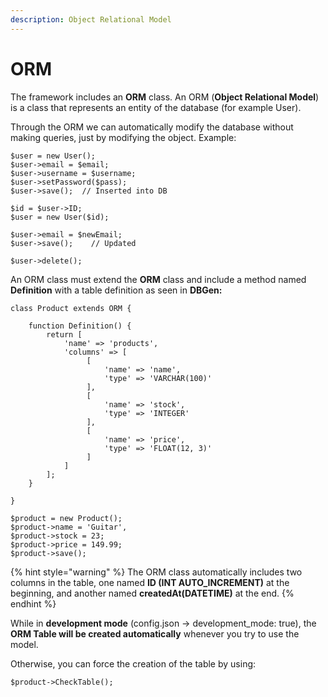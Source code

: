 ```yaml
---
description: Object Relational Model
---
```


# ORM

The framework includes an **ORM** class. An ORM (**Object Relational Model**) is a class that represents an entity of the database (for example User).

Through the ORM we can automatically modify the database without making queries, just by modifying the object. Example:

```
$user = new User();
$user->email = $email;
$user->username = $username;
$user->setPassword($pass);
$user->save();  // Inserted into DB

$id = $user->ID;
$user = new User($id);

$user->email = $newEmail;
$user->save();    // Updated

$user->delete();
```

An ORM class must extend the **ORM** class and include a method named **Definition** with a table definition as seen in **DBGen:**

```
class Product extends ORM {

    function Definition() {
        return [
            'name' => 'products',
            'columns' => [
                 [
                     'name' => 'name',
                     'type' => 'VARCHAR(100)'
                 ],
                 [
                     'name' => 'stock',
                     'type' => 'INTEGER'
                 ],
                 [
                     'name' => 'price',
                     'type' => 'FLOAT(12, 3)'
                 ]
            ]
        ];
    }

}

$product = new Product();
$product->name = 'Guitar',
$product->stock = 23;
$product->price = 149.99;
$product->save();
```

{% hint style="warning" %}
The ORM class automatically includes two columns in the table, one named **ID (INT AUTO\_INCREMENT)** at the beginning, and another named **createdAt(DATETIME)** at the end.
{% endhint %}

While in **development mode** (config.json -> development\_mode: true), the **ORM Table will be created automatically** whenever you try to use the model.

Otherwise, you can force the creation of the table by using:

```
$product->CheckTable();
```
